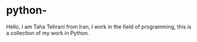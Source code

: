 # python-
Hello, I am Taha Tehrani from Iran, I work in the field of programming, this is a collection of my work in Python.
